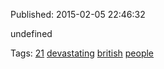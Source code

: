 


Published: 2015-02-05 22:46:32

undefined

Tags: [21](tag-21.md) [devastating](tag-devastating.md) [british](tag-british.md) [people](tag-people.md)
